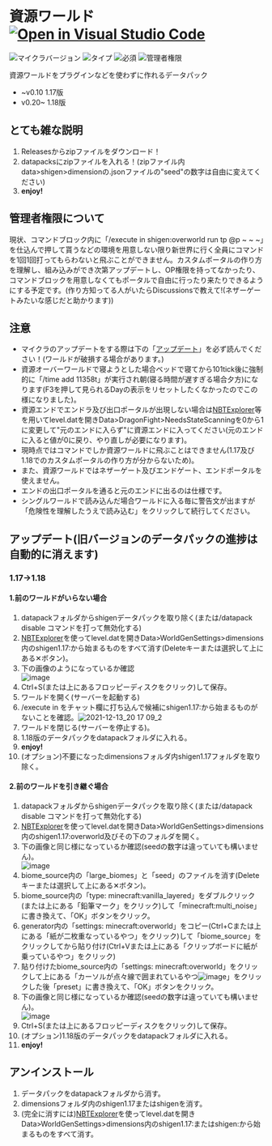 # 資源ワールド [![Open in Visual Studio Code](https://open.vscode.dev/badges/open-in-vscode.svg)](https://open.vscode.dev/tunakaniri/shigen) <!-- ![ダウンロード数](https://img.shields.io/github/downloads/tunakaniri/shigen/total) -->
![マイクラバージョン](https://img.shields.io/badge/Minecraft%20Ver-Java%201.17~1.18.2-brightgreen) ![タイプ](https://img.shields.io/badge/Type-datapack-orange) ![必須](https://img.shields.io/badge/Required-tunacan--resourcepacks-blue) ![管理者権限](https://img.shields.io/badge/Need%20OP-Now%3AAll%20users→Future%3ANone-lightgrey)

資源ワールドをプラグインなどを使わずに作れるデータパック
- ~v0.10 1.17版
- v0.20~ 1.18版

## とても雑な説明
1. Releasesからzipファイルをダウンロード！
2. datapacksにzipファイルを入れる！(zipファイル内data>shigen>dimensionの.jsonファイルの"seed"の数字は自由に変えてください)
3. **enjoy!**

## 管理者権限について
現状、コマンドブロック内に「/execute in shigen:overworld run tp @p ~ ~ ~」を仕込んで押して貰うなどの環境を用意しない限り新世界に行く全員にコマンドを1回1回打ってもらわないと飛ぶことができません。カスタムポータルの作り方を理解し、組み込みができ次第アップデートし、OP権限を持ってなかったり、コマンドブロックを用意しなくてもポータルで自由に行ったり来たりできるようにする予定です。(作り方知ってる人がいたらDiscussionsで教えて!(ネザーゲートみたいな感じだと助かります))

## 注意
 - マイクラのアップデートをする際は下の「[アップデート](https://github.com/tunakaniri/shigen/blob/main/README.md#%E3%82%A2%E3%83%83%E3%83%97%E3%83%87%E3%83%BC%E3%83%88)」を必ず読んでください！(ワールドが破損する場合があります。)
 - 資源オーバーワールドで寝ようとした場合ベッドで寝てから101tick後に強制的に「/time add 11358t」が実行され朝(寝る時間が遅すぎる場合夕方)になります(F3を押して見られるDayの表示をリセットしたくなかったのでこの様になりました)。
 - 資源エンドでエンドラ及び出口ポータルが出現しない場合は[NBTExplorer](https://www.minecraftforum.net/forums/mapping-and-modding-java-edition/minecraft-tools/1262665-nbtexplorer-nbt-editor-for-windows-and-mac)等を用いてlevel.datを開きData>DragonFight>NeedsStateScanningを0から1に変更して"元のエンドに入らず"に資源エンドに入ってください(元のエンドに入ると値が0に戻り、やり直しが必要になります)。
 - 現時点ではコマンドでしか資源ワールドに飛ぶことはできません(1.17及び1.18でのカスタムポータルの作り方が分からないため)。
 - また、資源ワールドではネザーゲート及びエンドゲート、エンドポータルを使えません。
 - エンドの出口ポータルを通ると元のエンドに出るのは仕様です。
 - シングルワールドで読み込んだ場合ワールドに入る毎に警告文が出ますが「危険性を理解したうえで読み込む」をクリックして続行してください。

## アップデート(旧バージョンのデータパックの進捗は自動的に消えます)
 ### 1.17→1.18
 #### 1.前のワールドがいらない場合
 1. datapackフォルダからshigenデータパックを取り除く(または/datapack disable コマンドを打って無効化する)
 2. [NBTExplorer](https://github.com/jaquadro/NBTExplorer/releases/)を使ってlevel.datを開きData>WorldGenSettings>dimensions内のshigen1.17:から始まるものをすべて消す(Deleteキーまたは選択して上にある✕ボタン)。
 3. 下の画像のようになっているか確認<br>![image](https://user-images.githubusercontent.com/55052380/154085102-54be3e5d-bef2-455f-b44e-a682f22bc8fa.png)
 4. Ctrl+S(または上にあるフロッピーディスクをクリック)して保存。
 5. ワールドを開く(サーバーを起動する)
 6. /execute in をチャット欄に打ち込んで候補にshigen1.17:から始まるものがないことを確認。![2021-12-13_20 17 09_2](https://user-images.githubusercontent.com/55052380/154086305-9051078b-d561-474c-b74b-f34567c1698b.png)<!-- (https://user-images.githubusercontent.com/55052380/145803761-83eb5d50-a088-4be0-ad82-1c749feea9da.png) -->
 7. ワールドを閉じる(サーバーを停止する)。
 8. 1.18版のデータパックをdatapackフォルダに入れる。
 9. **enjoy!**
 10. (オプション)不要になったdimensionsフォルダ内shigen1.17フォルダを取り除く。
 
 #### 2.前のワールドを引き継ぐ場合
 1. datapackフォルダからshigenデータパックを取り除く(または/datapack disable コマンドを打って無効化する)
 2. [NBTExplorer](https://github.com/jaquadro/NBTExplorer/releases/)を使ってlevel.datを開きData>WorldGenSettings>dimensions内のshigen1.17:overworld及びその下のフォルダを開く。
 3. 下の画像と同じ様になっているか確認(seedの数字は違っていても構いません)。<br>![image](https://user-images.githubusercontent.com/55052380/154083995-01c037e1-6acb-405c-a36c-96b1f7438e32.png)
 4. biome_source内の「large_biomes」と「seed」のファイルを消す(Deleteキーまたは選択して上にある✕ボタン)。
 5. biome_source内の「type: minecraft:vanilla_layered」をダブルクリック(または上にある「鉛筆マーク」をクリック)して「minecraft:multi_noise」に書き換えて、「OK」ボタンをクリック。
 6. generator内の「settings: minecraft:overworld」をコピー(Ctrl+Cまたは上にある「紙が二枚重なっているやつ」をクリック)して「biome_source」をクリックしてから貼り付け(Ctrl+Vまたは上にある「クリップボードに紙が乗っているやつ」をクリック)
 7. 貼り付けたbiome_source内の「settings: minecraft:overworld」をクリックして上にある「カーソルが点々線で囲まれているやつ![image](https://user-images.githubusercontent.com/55052380/154089783-b984741b-e406-4447-9463-38d301f7cbc7.png)」をクリックした後「preset」に書き換えて、「OK」ボタンをクリック。
 8. 下の画像と同じ様になっているか確認(seedの数字は違っていても構いません)。<br>![image](https://user-images.githubusercontent.com/55052380/154083789-54328de5-8eb4-41f8-8fab-bf3dc00148ce.png)
 9. Ctrl+S(または上にあるフロッピーディスクをクリック)して保存。
 10. (オプション)1.18版のデータパックをdatapackフォルダに入れる。
 11. **enjoy!**

## アンインストール
1. データパックをdatapackフォルダから消す。
2. dimensionsフォルダ内のshigen1.17またはshigenを消す。
3. (完全に消すには)[NBTExplorer](https://github.com/jaquadro/NBTExplorer/releases/)を使ってlevel.datを開きData>WorldGenSettings>dimensions内のshigen1.17:またはshigen:から始まるものをすべて消す。
